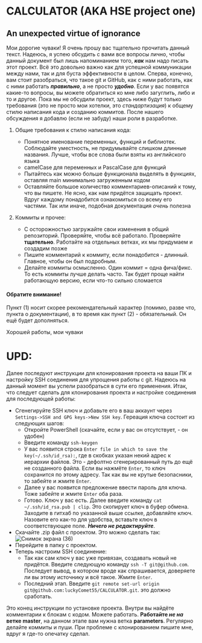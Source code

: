 # CALCULATOR (AKA HSE project one)

## An unexpected virtue of ignorance

Мои дорогие чуваки!
Я очень прошу вас тщательно прочитать данный текст. Надеюсь, я успею обсудить с вами все вопросы лично, чтобы данный документ был лишь напоминанием того, ***как*** нам надо писать этот проект. Всё это довольно важно как для успешной коммуникации между нами, так и для буста эффективности в целом. Сперва, конечно, вам стоит разобраться, что такое git и GitHub, как с ними работать, как с ними работать ***правильно***, а не просто ***удобно***. Если у вас появятся какие-то вопросы, вы можете обратиться ко мне либо загуглить, либо и то и другое. Пока мы не обсудили проект, здесь ниже будут только требования (это не просто мои хотелки, это _стандартизация_) к общему стилю написания кода и созданию коммитов. После нашего обсуждения я добавлю (если не забуду) наши роли в разработке.

1. Общие требования к стилю написания кода:
    * Понятное именование переменных, функций и библиотек. Соблюдайте уместность, не придумывайте слишком длинные названия. Лучше, чтобы все слова были взяты из английского языка
    * camelCase для переменных и PascalCase для функций
    * Пытайтесь как можно больше функционала выделять в функциях, оставляя main минимально загруженным кодом
    * Оставляйте большое количество комментариев-описаний к тому, что вы пишете. Не ясно, как нам придётся защищать проект. Вдруг каждому понадобится ознакомиться со всему его частями. Так или иначе, подобная документация _очень_ полезна

2. Коммиты и прочее:
    * С осторожностью загружайте свои изменения в общий репозиторий. Проверяйте, чтобы всё работало. Проверяйте **тщательно**. Работайте на отдельных ветках, их мы придумаем и создадим позже
    * Пишите комментарий к коммиту, если понадобится - длинный. Главное, чтобы он был подробным.
    * Делайте коммиты осмысленно. Один коммит = одна фича/фикс. То есть коммиты лучше делать часто. Так будет проще найти работающую версию, если что-то сильно сломается
    
#### Обратите внимание!
Пункт (1) носит скорее рекомендательный характер (помимо, разве что, пункта о документации), в то время как пункт (2) - обязательный. Он ещё будет дополняться.

Хорошей работы, мои чуваки

# UPD:
Далее последуют инструкции для клонирования проекта на ваши ПК и настройку SSH соединения для упрощения работы с git. Надеюсь на данный момент вы успели разобраться в сути его применения. Итак, что следует сделать для клонирования проекта и настройке соединения для последующей работы:
- Сгенегируйте SSH ключ и добавьте его в ваш аккаунт через `Settings->SSH and GPG keys->New SSH key`. Гереация ключа состоит из следующих шагов:
   * Откройте PowerShell (скачайте, если у вас он отсутствует, - он удобен)
   * Введите команду `ssh-keygen`
   * У вас появится строка `Enter file in which to save the key(~/.ssh/id_rsa):`, где в скобках указан некий адрес к иерархии файлов. Это - дефолтно сгенерированный путь до ещё не созданного файла. Если вы нажмёте `Enter`, то ключ сохранится по этому адресу. Так как вы не крутые безопасники, то забейте и жмите `Enter`.
   * Далее у вас появится предложение ввести пароль для ключа. Тоже забейте и жмите `Enter` оба раза.
   * Готово. Ключ у вас есть. Далее введите команду `cat ~/.ssh/id_rsa.pub | clip`. Это скопирует ключ в буфер обмена. Заходите в гитхаб по указанной выше ссылке, добавляйте ключ. Назовите его как-то для удобства, вставьте ключ в соответствующее поле. **_Ничего не редактируйте_**.
- Скачайте .zip файл с проектом. Это можно сделать так: ![Снимок экрана (36)](https://user-images.githubusercontent.com/92602591/152334422-426032d0-5e19-45d6-98d8-4bc8fc99f62e.png)
- Перейдите в папку с проектом.
- Теперь настроим SSH соединение:
   * Так как сам ключ у вас уже привязан, создавать новый не придётся. Введите следующую команду `ssh -T git@github.com`. Последует вывод, в котором вроде как спрашивается, доверяете ли вы этому источнику и всё такое. Жмите `Enter`.
   * Последний этап. Введите `git remote set-url origin git@github.com:luckyComet55/CALCULATOR.git`. это должно сработать.

Это конец инструкции по установке проекта. Внутри вы найдёте комментарии к блокам с кодом. Можете работать. **Работайте _не на_ ветке master**, на данном этапе вам нужна ветка **parameters**. Регулярно делайте коммиты и пуши. При проблеме с клонированием пишите мне, вдруг я где-то опечатку сделал.

